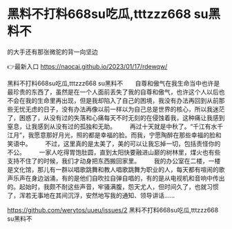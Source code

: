 # 黑料不打料668su吃瓜,tttzzz668 su黑料不
的大手还有那张微驼的背一向坚边

👉最新入口 https://naocai.github.io/2023/01/17/rdewqw/

黑料不打料668su吃瓜,tttzzz668 su黑料不　　自尊和傲气在我生命当中也许是最珍贵的东西了，虽然是在一个人面前丢失了我的自尊和傲气，也许这个人以后也不会在我的生命里再出现，但是我却陷入了自己的困境，我没有办法再回到从前那些无忧无虑的日子，没有办法再像以前一样以为自己总是世界的核心，所以我迷茫了，困惑了，从没有过的失落和心痛每天不时无刻的在侵蚀着我，这种痛让我感到窒息，让我感到从没有过的孤独和无助。
　　再过十天就是中秋了。“千江有水千江月”，我愿意那好月光，照的都是幸福的脸。而我，宁愿陶醉在那些幸福的脸和笑语中。
　　不过，这里真的是太美了，美的可以让我忘掉一切，包括责怪你的不公。
　　一家人吃得胃饱肚圆，直到太阳快要融进山巅的树林里，煤火也有些支持不住了的时候，我们才动身把东西搬回家里。
　　我的办公室在二楼，一楼是文化馆，那儿有一群以唱歌跳舞和教人唱歌跳舞为职业的人，每天都有喧闹的歌声乐声在身边汹涌，有的是他们自吹拉自弹自唱的，有的是从电视机和音响中传出的。起始时，我颇不耐这些声音，牢骚满腹，怨天尤人，但时间久了，也就习惯了，浑若无事地在其间沉浮，安然地写我的通知、领导讲话……

https://github.com/werytos/uueu/issues/2
黑料不打料668su吃瓜,tttzzz668 su黑料不
